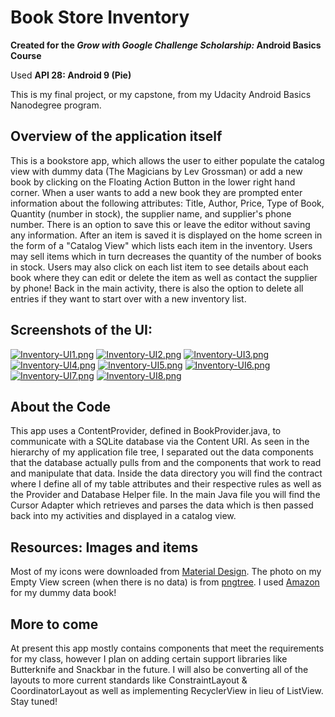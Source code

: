 # Book Store Inventory

**Created for the *Grow with Google Challenge Scholarship:* Android Basics Course**

Used **API 28: Android 9 (Pie)**

This is my final project, or my capstone, from my Udacity Android Basics Nanodegree program.

## Overview of the application itself
This is a bookstore app, which allows the user to either populate the catalog view with dummy
data (The Magicians by Lev Grossman) or add a new book by clicking on the Floating Action Button
in the lower right hand corner. When a user wants to add a new book they are prompted enter
information about the following attributes: Title, Author, Price, Type of Book, Quantity (number
in stock), the supplier name, and supplier's phone number. There is an option to save this or
leave the editor without saving any information. After an item is saved it is displayed on the
home screen in the form of a "Catalog View" which lists each item in the inventory. Users may
sell items which in turn decreases the quantity of the number of books in stock. Users may also
click on each list item to see details about each book where they can edit or delete the item as
well as contact the supplier by phone! Back in the main activity, there is also the option to delete
all entries if they want to start over with a new inventory list.

## Screenshots of the UI:
[![Inventory-UI1.png](https://i.postimg.cc/6pHS8BNX/Inventory-UI1.png)](https://postimg.cc/xXzg7DCx) [![Inventory-UI2.png](https://i.postimg.cc/65cbPBqv/Inventory-UI2.png)](https://postimg.cc/SJXG2FWS)
[![Inventory-UI3.png](https://i.postimg.cc/qBLGJjrf/Inventory-UI3.png)](https://postimg.cc/vD4nX7DX) [![Inventory-UI4.png](https://i.postimg.cc/SKF97M47/Inventory-UI4.png)](https://postimg.cc/mPjhThtt)
[![Inventory-UI5.png](https://i.postimg.cc/DzTWb3Qx/Inventory-UI5.png)](https://postimg.cc/TKt2ZS4b) [![Inventory-UI6.png](https://i.postimg.cc/GmktRS0G/Inventory-UI6.png)](https://postimg.cc/CRxSH7xx)
[![Inventory-UI7.png](https://i.postimg.cc/1tY5Bk6h/Inventory-UI7.png)](https://postimg.cc/5YLVNknn) [![Inventory-UI8.png](https://i.postimg.cc/CxHhXBD4/Inventory-UI8.png)](https://postimg.cc/MnHJjG9c)

## About the Code
This app uses a ContentProvider, defined in BookProvider.java, to communicate with a SQLite
database via the Content URI. As seen in the hierarchy of my application file tree, I separated
out the data components that the database actually pulls from and the components that work
to read and manipulate that data. Inside the data directory you will find the contract where
I define all of my table attributes and their respective rules as well as the Provider and
Database Helper file. In the main Java file you will find the Cursor Adapter which retrieves
and parses the data which is then passed back into my activities and displayed in a catalog
view.

## Resources: Images and items
Most of my icons were downloaded from [Material Design](https://material.io/tools/icons/?style=baseline).
The photo on my Empty View screen (when there is no data) is from [pngtree](https://pngtree.com/freepng/vector-bookstore_2052400.html).
I used [Amazon](https://www.amazon.com/Magicians-Novel-Trilogy/dp/0452296293) for my dummy data book!


## More to come
At present this app mostly contains components that meet the requirements for my class, however
I plan on adding certain support libraries like Butterknife and Snackbar in the future. I will also
be converting all of the layouts to more current standards like ConstraintLayout & CoordinatorLayout
as well as implementing RecyclerView in lieu of ListView. Stay tuned!